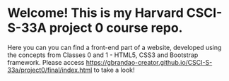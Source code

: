 # Welcome! This is my Harvard CSCI-S-33A project 0 course repo. 

Here you can you can find a front-end part of a website, developed using the concepts from Classes 0 and 1 - HTML5, CSS3 and Bootstrap framework. Please access https://gbrandao-creator.github.io/CSCI-S-33a/project0/final/index.html to take a look!
